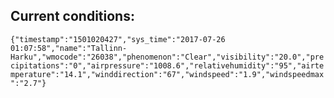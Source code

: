 ## Current conditions: 
 ``` {"timestamp":"1501020427","sys_time":"2017-07-26 01:07:58","name":"Tallinn-Harku","wmocode":"26038","phenomenon":"Clear","visibility":"20.0","precipitations":"0","airpressure":"1008.6","relativehumidity":"95","airtemperature":"14.1","winddirection":"67","windspeed":"1.9","windspeedmax":"2.7"} ```

